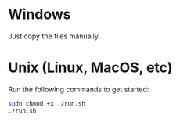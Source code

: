 # Windows

Just copy the files manually.

# Unix (Linux, MacOS, etc)

Run the following commands to get started:

```sh
sudo chmod +x ./run.sh
./run.sh
```
